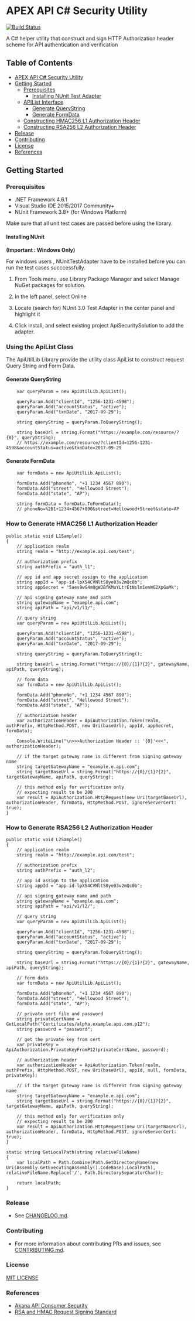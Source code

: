 # APEX API C# Security Utility 
[![Build Status](https://travis-ci.org/GovTechSG/csharp-apex-api-security.svg?branch=master)](https://travis-ci.org/GovTechSG/csharp-apex-api-security)

A C# helper utility that construct and sign HTTP Authorization header scheme for API authentication and verification


## Table of Contents
- [APEX API C# Security Utility](#apex-api-c#-security-utility)
- [Getting Started](#getting-started)
    * [Prerequisites](#prerequisites)
        + [Installing NUnit Test Adapter](installing-nunit)
    * [APIList Interface](#using-the-apilist-class)
        + [Generate QueryString](#generate-querystring)
        + [Generate FormData](#generate-formdata)
    * [Constructing HMAC256 L1 Authorization Header](#how-to-generate-hmac256-l1-authorization-header)
    * [Constructing RSA256 L2 Authorization Header](#how-to-generate-rsa256-l2-authorization-header)
- [Release](#release)
- [Contributing](#contributing)
- [License](#license)
- [References](#references)


## Getting Started

### Prerequisites
+ .NET Framework 4.6.1
+ Visual Studio IDE 2015/2017 Community+
+ NUnit Framework 3.8+ (for Windows Platform)

Make sure that all unit test cases are passed before using the library.

#### Installing NUnit

**(Important : Windows Only)**

For windows users , NUnitTestAdapter have to be installed before you can run the test cases succcessfully.

1.  From Tools menu, use Library Package Manager and select Manage NuGet packages for solution.

2.  In the left panel, select Online

3.  Locate (search for) NUnit 3.0 Test Adapter in the center panel and highlight it

4.  Click install, and select existing project ApiSecuritySolution to add the adapter.


### Using the ApiList Class
The ApiUtilLib Library provide the utility class ApiList to construct request Query String and Form Data.

#### Generate QueryString
```
    var queryParam = new ApiUtilLib.ApiList();

    queryParam.Add("clientId", "1256-1231-4598");
    queryParam.Add("accountStatus", "active");
    queryParam.Add("txnDate", "2017-09-29");

    string queryString = queryParam.ToQueryString();

    string baseUrl = string.Format("https://example.com/resource/?{0}", queryString);
    // https://example.com/resource/?clientId=1256-1231-4598&accountStatus=active&txnDate=2017-09-29
```

#### Generate FormData
```
    var formData = new ApiUtilLib.ApiList();

    formData.Add("phoneNo", "+1 1234 4567 890");
    formData.Add("street", "Hellowood Street");
    formData.Add("state", "AP");

    string formData = formData.ToFormData();
    // phoneNo=%2B1+1234+4567+890&street=Hellowood+Street&state=AP
```

### How to Generate HMAC256 L1 Authorization Header
```
public static void L1Sample()
{
    // application realm
    string realm = "http://example.api.com/test";

    // authorization prefix
    string authPrefix = "auth_l1";

    // app id and app secret assign to the application
    string appId = "app-id-lpX54CVNltS0ye03v2mQc0b";
    string appSecret = "5aes9wG4mQgWJBfKMuYLtrEtNslm1enWG2XpGaMk";

    // api signing gateway name and path
    string gatewayName = "example.api.com";
    string apiPath = "api/v1/l1/";

    // query string
    var queryParam = new ApiUtilLib.ApiList();

    queryParam.Add("clientId", "1256-1231-4598");
    queryParam.Add("accountStatus", "active");
    queryParam.Add("txnDate", "2017-09-29");

    string queryString = queryParam.ToQueryString();

    string baseUrl = string.Format("https://{0}/{1}?{2}", gatewayName, apiPath, queryString);

    // form data
    var formData = new ApiUtilLib.ApiList();

    formData.Add("phoneNo", "+1 1234 4567 890");
    formData.Add("street", "Hellowood Street");
    formData.Add("state", "AP");

    // authorization header
    var authorizationHeader = ApiAuthorization.Token(realm, authPrefix, HttpMethod.POST, new Uri(baseUrl), appId, appSecret, formData);

    Console.WriteLine("\n>>>Authorization Header :: '{0}'<<<", authorizationHeader);

    // if the target gateway name is different from signing gateway name
    string targetGatewayName = "example.e.api.com";
    string targetBaseUrl = string.Format("https://{0}/{1}?{2}", targetGatewayName, apiPath, queryString);

    // this method only for verification only
    // expecting result to be 200
    var result = ApiAuthorization.HttpRequest(new Uri(targetBaseUrl), authorizationHeader, formData, HttpMethod.POST, ignoreServerCert: true);
}
```

### How to Generate RSA256 L2 Authorization Header
```
public static void L2Sample()
{
    // application realm
    string realm = "http://example.api.com/test";

    // authorization prefix
    string authPrefix = "auth_l2";

    // app id assign to the application
    string appId = "app-id-lpX54CVNltS0ye03v2mQc0b";

    // api signing gateway name and path
    string gatewayName = "example.api.com";
    string apiPath = "api/v1/l2/";

    // query string
    var queryParam = new ApiUtilLib.ApiList();

    queryParam.Add("clientId", "1256-1231-4598");
    queryParam.Add("accountStatus", "active");
    queryParam.Add("txnDate", "2017-09-29");

    string queryString = queryParam.ToQueryString();

    string baseUrl = string.Format("https://{0}/{1}?{2}", gatewayName, apiPath, queryString);

    // form data
    var formData = new ApiUtilLib.ApiList();

    formData.Add("phoneNo", "+1 1234 4567 890");
    formData.Add("street", "Hellowood Street");
    formData.Add("state", "AP");

    // private cert file and password
    string privateCertName = GetLocalPath("Certificates/alpha.example.api.com.p12");
    string password = "password";

    // get the private key from cert
    var privateKey = ApiAuthorization.PrivateKeyFromP12(privateCertName, password);
    
    // authorization header
    var authorizationHeader = ApiAuthorization.Token(realm, authPrefix, HttpMethod.POST, new Uri(baseUrl), appId, null, formData, privateKey);

    // if the target gateway name is different from signing gateway name
    string targetGatewayName = "example.e.api.com";
    string targetBaseUrl = string.Format("https://{0}/{1}?{2}", targetGatewayName, apiPath, queryString);

    // this method only for verification only
    // expecting result to be 200
    var result = ApiAuthorization.HttpRequest(new Uri(targetBaseUrl), authorizationHeader, formData, HttpMethod.POST, ignoreServerCert: true);
}

static string GetLocalPath(string relativeFileName)
{
    var localPath = Path.Combine(Path.GetDirectoryName(new Uri(Assembly.GetExecutingAssembly().CodeBase).LocalPath), relativeFileName.Replace('/', Path.DirectorySeparatorChar));

    return localPath;
}
```

### Release
+ See [CHANGELOG.md](CHANGELOG.md).

### Contributing
+ For more information about contributing PRs and issues, see [CONTRIBUTING.md](https://github.com/GovTechSG/csharp-apex-api-security/blob/master/.github/CONTRIBUTING.md).

### License
[MIT LICENSE ](https://github.com/GovTechSG/csharp-apex-api-security/blob/master/LICENSE)

### References
+ [Akana API Consumer Security](http://docs.akana.com/ag/cm_policies/using_api_consumer_app_sec_policy.htm)
+ [RSA and HMAC Request Signing Standard](http://tools.ietf.org/html/draft-cavage-http-signatures-05)

